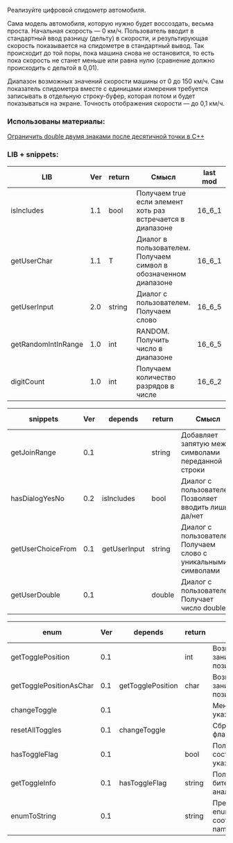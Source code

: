 Реализуйте цифровой спидометр автомобиля. 

Сама модель автомобиля, которую нужно будет воссоздать, весьма проста. 
Начальная скорость — 0 км/ч. 
Пользователь вводит в стандартный ввод разницу (дельту) в скорости, и результирующая скорость 
показывается на спидометре в стандартный вывод. Так происходит до той поры, 
пока машина снова не остановится, то есть пока скорость не станет меньше или 
равна нулю (сравнение должно происходить с дельтой в 0,01). 

Диапазон возможных значений скорости машины от 0 до 150 км/ч. 
Сам показатель спидометра вместе с единицами измерения требуется записывать в отдельную строку-буфер, 
которая потом и будет показываться на экране. Точность отображения скорости — до 0,1 км/ч.

### Использованы материалы:

[Ограничить double двумя знаками после десятичной точки в C++](https://www.techiedelight.com/ru/restrict-a-float-to-two-places-after-the-decimal-point-in-cpp/)

### LIB + snippets:

| LIB                 | Ver | return | Смысл                                                            | last mod | prev mod |
|---------------------|-----|--------|------------------------------------------------------------------|----------|----------|
| isIncludes          | 1.1 | bool   | Получаем true если элемент хоть раз встречается в диапазоне      | 16_6_1   | 16_6_4   |
| getUserChar         | 1.1 | T      | Диалог в пользователем. Получаем символ в обозначенном диапазоне | 16_6_1   | 16_6_4   |
| getUserInput        | 2.0 | string | Диалог с пользователем. Получаем слово                           | 16_6_5   | 16_6_4   |
| getRandomIntInRange | 1.0 | int    | RANDOM. Получить число в диапазоне                               | 16_6_5   |          |
| digitCount          | 1.0 | int    | Получаем количество разрядов в числе                             | 16_6_2   |          |

| snippets          | Ver | depends      | return | Смысл                                                          | last mod | prev mod |
|-------------------|-----|--------------|--------|----------------------------------------------------------------|----------|----------|
| getJoinRange      | 0.1 |              | string | Добавляет запятую между символами переданной строки            | 16_6_5   |          |
| hasDialogYesNo    | 0.2 | isIncludes   | bool   | Диалог с пользователем. Позволяет вводить лишь да/нет          | 16_6_1   | 16_6_5   |
| getUserChoiceFrom | 0.1 | getUserInput | string | Диалог с пользователем. Получаем слово с уникальными символами | 16_6_5   |          |
| getUserDouble     | 0.1 |              | double | Диалог с пользователем. Получает число double                  | 16_6_1   |          |

| enum                    | Ver | depends           | return | Смысл                                          | last mod |
|-------------------------|-----|-------------------|--------|------------------------------------------------|----------|
| getTogglePosition       | 0.1 |                   | int    | Возвращает занимаемую позицию в enum           | 16_6_5   |
| getTogglePositionAsChar | 0.1 | getTogglePosition | char   | Возвращает занимаемую позицию в enum           | 16_6_5   |
| changeToggle            | 0.1 |                   |        | Меняет флаг указанного бита                    | 16_6_5   |
| resetAllToggles         | 0.1 | changeToggle      |        | Сбрасывает все флаги                           | 16_6_5   |
| hasToggleFlag           | 0.1 |                   | bool   | Получить состояние указанного бита             | 16_6_5   |
| getToggleInfo           | 0.1 | hasToggleFlag     | string | Получить отчет о бите в строковом аналоге JSON | 16_6_5   |
| enumToString            | 0.1 |                   | string | Преобразовывает enum в соответствующий name    | 16_6_4   |